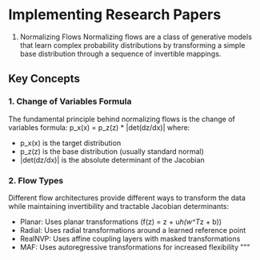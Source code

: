 # Implementing Research Papers
1. Normalizing Flows
Normalizing flows are a class of generative models that learn complex probability distributions 
by transforming a simple base distribution through a sequence of invertible mappings.

## Key Concepts

### 1. Change of Variables Formula
The fundamental principle behind normalizing flows is the change of variables formula:
p_x(x) = p_z(z) * |det(dz/dx)|
where:
- p_x(x) is the target distribution
- p_z(z) is the base distribution (usually standard normal)
- |det(dz/dx)| is the absolute determinant of the Jacobian

### 2. Flow Types
Different flow architectures provide different ways to transform the data while maintaining
invertibility and tractable Jacobian determinants:
- Planar: Uses planar transformations (f(z) = z + u*h(w^T*z + b))
- Radial: Uses radial transformations around a learned reference point
- RealNVP: Uses affine coupling layers with masked transformations
- MAF: Uses autoregressive transformations for increased flexibility
"""
